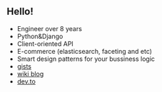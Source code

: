## Hello!

- Engineer over 8 years
- Python&Django
- Client-oriented API
- E-commerce (elasticsearch, faceting and etc)
- Smart design patterns for your bussiness logic
- [gists](https://gist.github.com/a1k89)
- [wiki blog](https://github.com/a1k89/blog/wiki)
- [dev.to](https://dev.to/a1k89)
